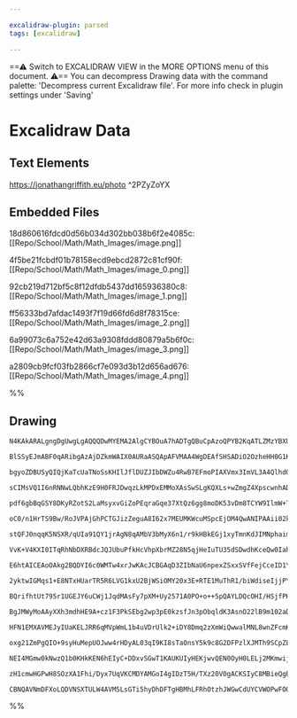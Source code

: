 ```yaml
---

excalidraw-plugin: parsed
tags: [excalidraw]

---
```

==⚠  Switch to EXCALIDRAW VIEW in the MORE OPTIONS menu of this document. ⚠== You can decompress Drawing data with the command palette: 'Decompress current Excalidraw file'. For more info check in plugin settings under 'Saving'


# Excalidraw Data
## Text Elements
https://jonathangriffith.eu/photo ^2PZyZoYX

## Embedded Files
18d860616fdcd0d56b034d302bb038b6f2e4085c: [[Repo/School/Math/Math_Images/image.png]]

4f5be21fcbdf01b78158ecd9ebcd2872c81cf90f: [[Repo/School/Math/Math_Images/image_0.png]]

92cb219d712bf5c8f12dfdb5437dd165936380c8: [[Repo/School/Math/Math_Images/image_1.png]]

ff56333bd7afdac1493f7f19d66fd6d8f78315ce: [[Repo/School/Math/Math_Images/image_2.png]]

6a99073c6a752e42d63a9308fddd80879a5b6f0c: [[Repo/School/Math/Math_Images/image_3.png]]

a2809cb9fcf03fb2866cf7e093d3b12d656ad676: [[Repo/School/Math/Math_Images/image_4.png]]

%%
## Drawing
```compressed-json
N4KAkARALgngDgUwgLgAQQQDwMYEMA2AlgCYBOuA7hADTgQBuCpAzoQPYB2KqATLZMzYBXUtiRoIACyhQ4zZAHoFAc0JRJQgEYA6bGwC2CgF7N6hbEcK4OCtptbErHALRY8RMpWdx8Q1TdIEfARcZgRmBShcZQUebQBWbQBGGjoghH0EDihmbgBtcDBQMBLoeHF0Qn1opH5SxhZ2LjQANjrIBtZOADlOMW54loBOJIAWUfiAdnj2iEIOYixuCFwA

BlSSyEJmABF0qARibgAzAjDZkmWAIX0AURaASQApAFVMAA4WgDEAfSHSADiO2OzheHH0G1Kx0I+HwAGVYMFloIPJCBFBSGwANYIADqJHU3D4hXRmJxCJgSIkKMus0xfkkHHCuTQSVmbDguGwahg3CSq1Ws2syipqEFJIgmG4zgAzJ8ErNeWhnDx3u9tDxRjwku9prNmBjsQgAMJsfBsUjLDHWZicwLZNEQTRcrHKekLU3my0Sa0cW24e1QR0UAmS

bgyoZDBUSyQIQjKaTcUaTNoSsKHIlJflDUZJIbDWZu4RwB7EFmoPIAXVmx3ImVL3A4QlhdOECyZzHLTZbEs0beIt2CmWy5arsyEcGIuAOR1Zkxlq2m8VWSRa03esyIHCxjeb+E3bGwONnqFO+HOaaiUCE5YgiAW82UjuhwQbEh1xE+qxaq+OxGwxCrMQgyaKsMqjMQC48JooFypoLTHDwCCjKs7zxNgjrMO4FQFJsYDOGyJJgEkJKVoUAC+dTFKU

sCIMsVQ1I6nRNNwLQbhKzE9H0FRJDwqzLkMPDxEMMoXAsSwSLgKQXLs+wZmgZ4XpscwnhADwAIIwpgADySSaN0ABKcAABJCJM2BJDAmj4N0ABqz4wvCiIVBANJHPqho4vixCEmgxLKQaZIIBSoquWatISvSCYduWhHKRyXI8nyApChwIoVOKylSmgcqJLq7zaouqwoS0EyKtwkyjNo4FgTK8RJOBInJjMl5BZ6FpWuQfp2lkQazM6R5FkIHpmh1P

pdf6gbBqGSY8DKyRZotS2LaMsyxvGiZoPEqraGqe37XtQz6gg8moDK53vDm8TCYW9IlmW+TVhKta4PWJ7dvukX9jFu49spfbDQOQ69aOT3KROU4zny86rEMkwiahUyrRKW47mgH0Hkep2KQgHnTjeyz3o4aUOa+qmjMc8SaAg2rHNgmjEMcK6aJM7xJPE7wIABQwIJoAGqpMPDYGz2DHEMqzHJh2H5ERcWbCRmxkSUlGFNRkC0S5DHKLUHFMF0zS

oC0/n1HrTS9Bw/RoJVPAjGhPCTGJizZeguA8I62x7MEUMKWcuMSpcEjOM4QwANIPAAii02k8FAAAatmx7icIAFZJMQ+AtLipNOZSLluZhnl4jNfkeUFIV5+F7lfQyP2suynLcrAyWZaUwqii3kDO+8owtNoqEFTwLQrsPcuQEqqANXEUzi2ukaoTKg/IwFhftd66C+pNvWOgNrrusQq+dTaPUOrMIY+WGW3Xdoa6TPP533+da1xgmQZoO850JOzR

stQFJ0nqqK5NSXR/qUIa91QY1jrAgN8qAMbV3bMyX6n1/r9kHBkEGj1xyTmnKdJIMNphaimPyY2kBUZIMxseE4vs8bXlvETR8pNoGqUEvTbUQxiCTF4poSmwtji8UZsQTQ8RRgykmMQYgq5hIyhaHKVYwspYEBwrLdoxFSIUSohKDWVosB9V1o0TgRIwKzE4hwc2ltUCCyHjmS6jsJIu1GO7WSXtsbUP9qpHgAAFAAWjALxbAACasds7l2RJXAuQ

VvK+V4KXI0ITqRhNbDXRBdcJQJUbuPfkHcVhpXbrMZ28N5qjHeIuTU35dSDwdhKceQw0IahaMIheHNDqj1civUaa8IAAGIkgIB6T07eLohojS9IfbqAYt6n2LqgYpU8e7TBtjbNieoYzP02qgKY2hBZbPtjswWy5Uy/1OmheGup2aiQlGA0sEDnpQJgXA5Se9a6wL3P1VBwMRyYIlBDHBJ48ELgITKPMi9NzzDRugaQsh5BKGTpwackhhSkEIMca

E6htAICEAoOAkg2BQDYI6c0WMTw4xrJwKAcJCBGAqD3ZIbNaU6npexZSxxSVfFejCceID1Y6OWIAHg3AAI+xCuQigFAwo4HChFSKUWSDRRirFOK8V0koAAFW5RIQVUKRWwvUBK5FahpXosxdi3FjoDiYCgOpIgygDYQGCMcXRykGhQHMAQC18ZrW4rgI6PQ2RcDzCYHcl5qTEX+AICqs1vKBUyCFdCrV8K0qIt1aig1crjVCiELigy4QKUVAxEIP

2yktwIGMqs1+E8NTxHUarTR5R6LVG1kxU2BjWSiOMY20x3E+RTE1MuThR1/biWdiseIjjPYIG9qeVxykA7oEmA8OEDxVgUHwE8LxmBlAwGwAZK44cXhXBDvEYywTnKhNRDEryUySGtLLse+Jp7q7RWSRPeuiUm6shShKNuGU8l8h7kkbQKF345hEfVOGS9SgZJXJswec0imLmXKIy9gUjQH3GkfcZJ9eyDL3ih9eE1j72tKGfKJ11EhDGEYJHU0w

BQrifhtUt795r1UGEJY6uCWj1JqdMAsFy7pXM+Uy2571A0PO+o++5pQAYLDQcOHI/HSjfPHX8uDwG+LsxBduchKNDyUJ9uefNpQDT4zoVkYmT4awwiYcsZFgx74M0mLgP8XIxgiWOJMPh7D2N/haJ+Vz792b9H1NLNAuF5YqIViUJWYAVYlDVmUOiEgtY6wdW2gYnKGBtrMRUZj/FRiCT7VOgdyxcAtBHXJIlk7SjTogEIFd6kPi3FWPoZgApCDO

BgJMWyMoAAyXXh3mdhHE9A+cz1F3PkSEbg2wp3pE0kzsfJn3pObqldK3AsnO22lB9m102aD3iAuMDY9pQL1WNoGp21hi3zAmqEbOHoB4fQwRyAO8hn73aaMzeGHlJEYvus0qtGX6sTKmmP+hj5zi0+FMW6xY+PBbBlCQTmmZsILm+jYTEm3noI+bDrBkNcEwzhgjGp351NgvE6Q7TLi9M0IJhIehJN+uWYkC0XAc95zYGZ/M5CPBiAyJZwud4f5x

HFN1EMXAVMEJyIUaKELJRR6qMVpWmL1b4uVDrUlk2+iDY8Dmq2zXmWiQwwalMNL8wnZFcmKV5x5WqduOWLcAEbBcD+PiHCLxABHB4/idjvDd7gZOyc4QvGNFXJljlJvDdakaSJP3EOF3Dwk+9jJH0tLSUlN9WTP2re/X5Bc80FyDBXMmIeMjyo5VEdVHugw1yqiKQVA5Bm2kjNQ2Mqa/UsP9luxvfD00xtoFtskeqlGjbfimIy0o60AetF4v+spW

oxg21ZmPgQIO+9syHuMepUOJww4rHDyAL03qI9KI8sTaOnsY5k9c8G2DFPzlXJMTh9SCpZLIajv6pQCU6YnTb5eRnCYmYYQZxgRWAASGHpiGDpiZhlGOE0FVHY1FkmAQFhhlEgk0H4XqWZx5xTClyUTwjl3CzAEi3InADBhWDgDgARBwW4GomgFjEyGWEtUTDqAYEIAQAoCuHb0Blu06WRV4MlmYOwBEEDAeAOH0ARDajewkG6V6RkMhAgEENIGE

NEI4MGmw0kNwzQ1b0KHkKEN6hEIyC+DDxvSGwT1KAUKUIyHEKjwvQEN0OyH0LELj2MKmwijMLsKgAcIMmEAfRRyfW0PML0NEO0gbjTwnnfTcMUMCIMJZTZXwA5VsMiPsNEK+FJXJUpUMQSIsP0DDXNUtWtVtQIx0MSI8NEMoNIHNUULYAoFjFwCE3fyKKyNuAWHUkqOqJCFUgDExCoEyKiP0BaK6KVRrQkD3jkKwkxFhCCWVE1G1w1G7kqlQlXFy

zH1cmwHGPwH8SOzXA1Fhi/Dyx7UqVKCMDYAMGoI4gIDzT5H/TXz20V0gACKSIyC8MBieQgBGOYLdBIDSIqD4neMRWIARAQE9S2l+JIAAFk2BFgmjcBrJKclJIAPjXsm9UBYsrgzRVJSBlBnQAAKbUB2XgPBagfEvEk7eIAASkdEzWUGbADGWAxOxLmkFF4AXEJIZMJJJPJNuIaN6isJxGCKdU4C7DRwgAPwQEzXEkRRJjQFiyyGhOCBPFzX0zuKI

CBNQAVNmDFXoLQDVNSXTULW4AVM5LsGTi5hyDhDFTgHBMhLFRhOtzhJWGwCdUYCVWOPwFOOUi0WpHSAdJYlmEEINAMEGJVzJxtQp1tMVJtVCHNW9KdJdKQQonAGi2FIs3LGAGIPIiAA=
```
%%